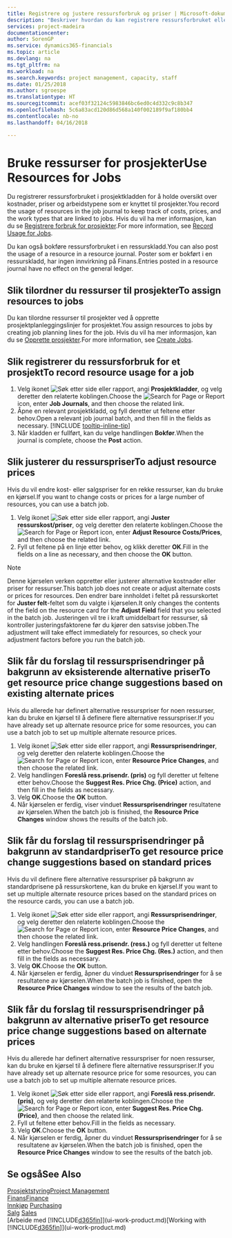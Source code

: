 ```yaml
---
title: Registrere og justere ressursforbruk og priser | Microsoft-dokumentasjon
description: "Beskriver hvordan du kan registrere ressursforbruket eller forbruket som er knyttet til et prosjekt, for å holde rede på og håndtere kostnader, priser og arbeidstyper."
services: project-madeira
documentationcenter: 
author: SorenGP
ms.service: dynamics365-financials
ms.topic: article
ms.devlang: na
ms.tgt_pltfrm: na
ms.workload: na
ms.search.keywords: project management, capacity, staff
ms.date: 01/25/2018
ms.author: sgroespe
ms.translationtype: HT
ms.sourcegitcommit: acef03f32124c5983846bc6ed0c4d332c9c8b347
ms.openlocfilehash: 5c6a83acd120d86d568a140f002189f9af180bb4
ms.contentlocale: nb-no
ms.lasthandoff: 04/16/2018

---
```

# <a name="use-resources-for-jobs"></a><span data-ttu-id="2fafa-103">Bruke ressurser for prosjekter</span><span class="sxs-lookup"><span data-stu-id="2fafa-103">Use Resources for Jobs</span></span>
<span data-ttu-id="2fafa-104">Du registrerer ressursforbruket i prosjektkladden for å holde oversikt over kostnader, priser og arbeidstypene som er knyttet til prosjekter.</span><span class="sxs-lookup"><span data-stu-id="2fafa-104">You record the usage of resources in the job journal to keep track of costs, prices, and the work types that are linked to jobs.</span></span> <span data-ttu-id="2fafa-105">Hvis du vil ha mer informasjon, kan du se [Registrere forbruk for prosjekter](projects-how-record-job-usage.md).</span><span class="sxs-lookup"><span data-stu-id="2fafa-105">For more information, see [Record Usage for Jobs](projects-how-record-job-usage.md).</span></span>

<span data-ttu-id="2fafa-106">Du kan også bokføre ressursforbruket i en ressurskladd.</span><span class="sxs-lookup"><span data-stu-id="2fafa-106">You can also post the usage of a resource in a resource journal.</span></span> <span data-ttu-id="2fafa-107">Poster som er bokført i en ressurskladd, har ingen innvirkning på Finans.</span><span class="sxs-lookup"><span data-stu-id="2fafa-107">Entries posted in a resource journal have no effect on the general ledger.</span></span>

## <a name="to-assign-resources-to-jobs"></a><span data-ttu-id="2fafa-108">Slik tilordner du ressurser til prosjekter</span><span class="sxs-lookup"><span data-stu-id="2fafa-108">To assign resources to jobs</span></span>
<span data-ttu-id="2fafa-109">Du kan tilordne ressurser til prosjekter ved å opprette prosjektplanleggingslinjer for prosjektet.</span><span class="sxs-lookup"><span data-stu-id="2fafa-109">You assign resources to jobs by creating job planning lines for the job.</span></span> <span data-ttu-id="2fafa-110">Hvis du vil ha mer informasjon, kan du se [Opprette prosjekter](projects-how-create-jobs.md).</span><span class="sxs-lookup"><span data-stu-id="2fafa-110">For more information, see [Create Jobs](projects-how-create-jobs.md).</span></span>

## <a name="to-record-resource-usage-for-a-job"></a><span data-ttu-id="2fafa-111">Slik registrerer du ressursforbruk for et prosjekt</span><span class="sxs-lookup"><span data-stu-id="2fafa-111">To record resource usage for a job</span></span>
1. <span data-ttu-id="2fafa-112">Velg ikonet ![Søk etter side eller rapport](media/ui-search/search_small.png "Søk etter side eller rapport"), angi **Prosjektkladder**, og velg deretter den relaterte koblingen.</span><span class="sxs-lookup"><span data-stu-id="2fafa-112">Choose the ![Search for Page or Report](media/ui-search/search_small.png "Search for Page or Report icon") icon, enter **Job Journals**, and then choose the related link.</span></span>
2. <span data-ttu-id="2fafa-113">Åpne en relevant prosjektkladd, og fyll deretter ut feltene etter behov.</span><span class="sxs-lookup"><span data-stu-id="2fafa-113">Open a relevant job journal batch, and then fill in the fields as necessary.</span></span> [!INCLUDE [tooltip-inline-tip](includes/tooltip-inline-tip_md.md)]
3. <span data-ttu-id="2fafa-114">Når kladden er fullført, kan du velge handlingen **Bokfør**.</span><span class="sxs-lookup"><span data-stu-id="2fafa-114">When the journal is complete, choose the **Post** action.</span></span>

## <a name="to-adjust-resource-prices"></a><span data-ttu-id="2fafa-115">Slik justerer du ressurspriser</span><span class="sxs-lookup"><span data-stu-id="2fafa-115">To adjust resource prices</span></span>
<span data-ttu-id="2fafa-116">Hvis du vil endre kost- eller salgspriser for en rekke ressurser, kan du bruke en kjørsel.</span><span class="sxs-lookup"><span data-stu-id="2fafa-116">If you want to change costs or prices for a large number of resources, you can use a batch job.</span></span>  

1. <span data-ttu-id="2fafa-117">Velg ikonet ![Søk etter side eller rapport](media/ui-search/search_small.png "Søk etter side eller rapport"), angi **Juster ressurskost/priser**, og velg deretter den relaterte koblingen.</span><span class="sxs-lookup"><span data-stu-id="2fafa-117">Choose the ![Search for Page or Report](media/ui-search/search_small.png "Search for Page or Report icon") icon, enter **Adjust Resource Costs/Prices**, and then choose the related link.</span></span>
2. <span data-ttu-id="2fafa-118">Fyll ut feltene på en linje etter behov, og klikk deretter **OK**.</span><span class="sxs-lookup"><span data-stu-id="2fafa-118">Fill in the fields on a line as necessary, and then choose the **OK** button.</span></span>

> [!NOTE]  
>   <span data-ttu-id="2fafa-119">Denne kjørselen verken oppretter eller justerer alternative kostnader eller priser for ressurser.</span><span class="sxs-lookup"><span data-stu-id="2fafa-119">This batch job does not create or adjust alternate costs or prices for resources.</span></span> <span data-ttu-id="2fafa-120">Den endrer bare innholdet i feltet på ressurskortet for **Juster felt**-feltet som du valgte i kjørselen.</span><span class="sxs-lookup"><span data-stu-id="2fafa-120">It only changes the contents of the field on the resource card for the **Adjust Field** field that you selected in the batch job.</span></span> <span data-ttu-id="2fafa-121">Justeringen vil tre i kraft umiddelbart for ressurser, så kontroller justeringsfaktorene før du kjører den satsvise jobben.</span><span class="sxs-lookup"><span data-stu-id="2fafa-121">The adjustment will take effect immediately for resources, so check your adjustment factors before you run the batch job.</span></span>

## <a name="to-get-resource-price-change-suggestions-based-on-existing-alternate-prices"></a><span data-ttu-id="2fafa-122">Slik får du forslag til ressursprisendringer på bakgrunn av eksisterende alternative priser</span><span class="sxs-lookup"><span data-stu-id="2fafa-122">To get resource price change suggestions based on existing alternate prices</span></span>
<span data-ttu-id="2fafa-123">Hvis du allerede har definert alternative ressurspriser for noen ressurser, kan du bruke en kjørsel til å definere flere alternative ressurspriser.</span><span class="sxs-lookup"><span data-stu-id="2fafa-123">If you have already set up alternate resource price for some resources, you can use a batch job to set up multiple alternate resource prices.</span></span>

1. <span data-ttu-id="2fafa-124">Velg ikonet ![Søk etter side eller rapport](media/ui-search/search_small.png "Søk etter side eller rapport"), angi **Ressursprisendringer**, og velg deretter den relaterte koblingen.</span><span class="sxs-lookup"><span data-stu-id="2fafa-124">Choose the ![Search for Page or Report](media/ui-search/search_small.png "Search for Page or Report icon") icon, enter **Resource Price Changes**, and then choose the related link.</span></span>
2. <span data-ttu-id="2fafa-125">Velg handlingen **Foreslå ress.prisendr. (pris)** og fyll deretter ut feltene etter behov.</span><span class="sxs-lookup"><span data-stu-id="2fafa-125">Choose the **Suggest Res. Price Chg. (Price)** action, and then fill in the fields as necessary.</span></span>
3. <span data-ttu-id="2fafa-126">Velg **OK**.</span><span class="sxs-lookup"><span data-stu-id="2fafa-126">Choose the **OK** button.</span></span>  
4. <span data-ttu-id="2fafa-127">Når kjørselen er ferdig, viser vinduet **Ressursprisendringer** resultatene av kjørselen.</span><span class="sxs-lookup"><span data-stu-id="2fafa-127">When the batch job is finished, the **Resource Price Changes** window shows the results of the batch job.</span></span>

## <a name="to-get-resource-price-change-suggestions-based-on-standard-prices"></a><span data-ttu-id="2fafa-128">Slik får du forslag til ressursprisendringer på bakgrunn av standardpriser</span><span class="sxs-lookup"><span data-stu-id="2fafa-128">To get resource price change suggestions based on standard prices</span></span>
<span data-ttu-id="2fafa-129">Hvis du vil definere flere alternative ressurspriser på bakgrunn av standardprisene på ressurskortene, kan du bruke en kjørsel.</span><span class="sxs-lookup"><span data-stu-id="2fafa-129">If you want to set up multiple alternate resource prices based on the standard prices on the resource cards, you can use a batch job.</span></span>  

1. <span data-ttu-id="2fafa-130">Velg ikonet ![Søk etter side eller rapport](media/ui-search/search_small.png "Søk etter side eller rapport"), angi **Ressursprisendringer**, og velg deretter den relaterte koblingen.</span><span class="sxs-lookup"><span data-stu-id="2fafa-130">Choose the ![Search for Page or Report](media/ui-search/search_small.png "Search for Page or Report icon") icon, enter **Resource Price Changes**, and then choose the related link.</span></span>
2. <span data-ttu-id="2fafa-131">Velg handlingen **Foreslå ress.prisendr. (ress.)** og fyll deretter ut feltene etter behov.</span><span class="sxs-lookup"><span data-stu-id="2fafa-131">Choose the **Suggest Res. Price Chg. (Res.)** action, and then fill in the fields as necessary.</span></span>  
3. <span data-ttu-id="2fafa-132">Velg **OK**.</span><span class="sxs-lookup"><span data-stu-id="2fafa-132">Choose the **OK** button.</span></span>  
4. <span data-ttu-id="2fafa-133">Når kjørselen er ferdig, åpner du vinduet **Ressursprisendringer** for å se resultatene av kjørselen.</span><span class="sxs-lookup"><span data-stu-id="2fafa-133">When the batch job is finished, open the **Resource Price Changes** window to see the results of the batch job.</span></span>

## <a name="to-get-resource-price-change-suggestions-based-on-alternate-prices"></a><span data-ttu-id="2fafa-134">Slik får du forslag til ressursprisendringer på bakgrunn av alternative priser</span><span class="sxs-lookup"><span data-stu-id="2fafa-134">To get resource price change suggestions based on alternate prices</span></span>
<span data-ttu-id="2fafa-135">Hvis du allerede har definert alternative ressurspriser for noen ressurser, kan du bruke en kjørsel til å definere flere alternative ressurspriser.</span><span class="sxs-lookup"><span data-stu-id="2fafa-135">If you have already set up alternate resource price for some resources, you can use a batch job to set up multiple alternate resource prices.</span></span>

1. <span data-ttu-id="2fafa-136">Velg ikonet ![Søk etter side eller rapport](media/ui-search/search_small.png "Søk etter side eller rapport"), angi **Foreslå ress.prisendr. (pris)**, og velg deretter den relaterte koblingen.</span><span class="sxs-lookup"><span data-stu-id="2fafa-136">Choose the ![Search for Page or Report](media/ui-search/search_small.png "Search for Page or Report icon") icon, enter **Suggest Res. Price Chg. (Price)**, and then choose the related link.</span></span>  
2. <span data-ttu-id="2fafa-137">Fyll ut feltene etter behov.</span><span class="sxs-lookup"><span data-stu-id="2fafa-137">Fill in the fields as necessary.</span></span>
3. <span data-ttu-id="2fafa-138">Velg **OK**.</span><span class="sxs-lookup"><span data-stu-id="2fafa-138">Choose the **OK** button.</span></span>  
4. <span data-ttu-id="2fafa-139">Når kjørselen er ferdig, åpner du vinduet **Ressursprisendringer** for å se resultatene av kjørselen.</span><span class="sxs-lookup"><span data-stu-id="2fafa-139">When the batch job is finished, open the **Resource Price Changes** window to see the results of the batch job.</span></span>

## <a name="see-also"></a><span data-ttu-id="2fafa-140">Se også</span><span class="sxs-lookup"><span data-stu-id="2fafa-140">See Also</span></span>
[<span data-ttu-id="2fafa-141">Prosjektstyring</span><span class="sxs-lookup"><span data-stu-id="2fafa-141">Project Management</span></span>](projects-manage-projects.md)  
[<span data-ttu-id="2fafa-142">Finans</span><span class="sxs-lookup"><span data-stu-id="2fafa-142">Finance</span></span>](finance.md)  
<span data-ttu-id="2fafa-143">[Innkjøp](purchasing-manage-purchasing.md)       </span><span class="sxs-lookup"><span data-stu-id="2fafa-143">[Purchasing](purchasing-manage-purchasing.md)       </span></span>  
<span data-ttu-id="2fafa-144">[Salg](sales-manage-sales.md)   </span><span class="sxs-lookup"><span data-stu-id="2fafa-144">[Sales](sales-manage-sales.md)   </span></span>  
<span data-ttu-id="2fafa-145">[Arbeide med [!INCLUDE[d365fin](includes/d365fin_md.md)]](ui-work-product.md)</span><span class="sxs-lookup"><span data-stu-id="2fafa-145">[Working with [!INCLUDE[d365fin](includes/d365fin_md.md)]](ui-work-product.md)</span></span>  

